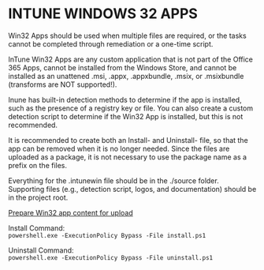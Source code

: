 # INTUNE WINDOWS 32 APPS

Win32 Apps should be used when multiple files are required, or the tasks cannot
be completed through remediation or a one-time script.

InTune Win32 Apps are any custom application that is not part of the Office 365 Apps, cannot be
installed from the Windows Store, and cannot be installed as an unattened .msi, .appx, .appxbundle,
.msix, or .msixbundle (transforms are NOT supported!).

Inune has built-in detection methods to determine if the app is installed, such as the presence of
a registry key or file. You can also create a custom detection script to determine if the Win32 App
is installed, but this is not recommended.

It is recommended to create both an Install- and Uninstall- file, so that the app can be removed
when it is no longer needed. Since the files are uploaded as a package, it is not necessary to use
the package name as a prefix on the files.

Everything for the .intunewin file should be in the ./source folder.
Supporting files (e.g., detection script, logos, and documentation) should be in the project root.

[Prepare Win32 app content for upload](https://learn.microsoft.com/en-us/mem/intune/apps/apps-win32-prepare)

Install Command:  
`powershell.exe -ExecutionPolicy Bypass -File install.ps1`

Uninstall Command:  
`powershell.exe -ExecutionPolicy Bypass -File uninstall.ps1`
